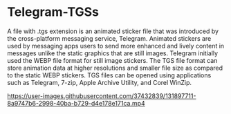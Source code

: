 # Telegram-TGSs

A file with .tgs extension is an animated sticker file that was introduced by the cross-platform messaging service, Telegram. Animated stickers are used by messaging apps users to send more enhanced and lively content in messages unlike the static graphics that are still images. Telegram initially used the WEBP file format for still image stickers. The TGS file format can store animation data at higher resolutions and smaller file size as compared to the static WEBP stickers. TGS files can be opened using applications such as Telegram, 7-zip, Apple Archive Utility, and Corel WinZip.



https://user-images.githubusercontent.com/37432839/131897711-8a9747b6-2998-40ba-b729-d4e178e171ca.mp4


